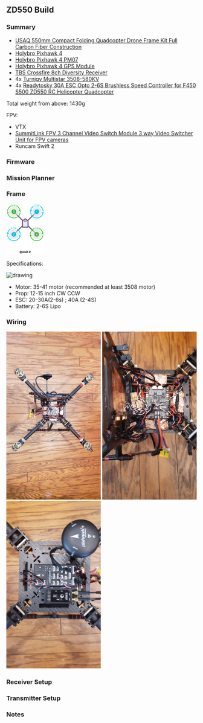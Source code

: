 
## ZD550 Build

### Summary

- [USAQ 550mm Compact Folding Quadcopter Drone Frame Kit Full Carbon Fiber Construction](https://www.amazon.com/USAQ-Compact-Folding-Quadcopter-Construction/dp/B078MX6XQP)
- [Holybro Pixhawk 4](http://www.holybro.com/product/pixhawk-4/)
- [Holybro Pixhawk 4 PM07](http://www.holybro.com/product/pixhawk-4-power-module-pm07/)
- [Holybro Pixhawk 4 GPS Module](http://www.holybro.com/product/pixhawk-4-gps-module/)
- [TBS Crossfire 8ch Diversity Receiver](https://www.team-blacksheep.com/products/prod:crossfire_8chrx)
- 4x [Turnigy Multistar 3508-580KV](https://hobbyking.com/en_us/3508-580kv-turnigy-multistar-14-pole-brushless-multi-rotor-motor-with-extra-long-leads.html)
- 4x [Readytosky 30A ESC Opto 2-6S Brushless Speed Controller for F450 S500 ZD550 RC Helicopter Quadcopter](https://www.amazon.com/gp/product/B07PZTB2MH/)

Total weight from above: 1430g

FPV:
- VTX 
- [SummitLink FPV 3 Channel Video Switch Module 3 way Video Switcher Unit for FPV cameras](https://www.amazon.com/gp/product/B00R5CJEY4)
- Runcam Swift 2

### Firmware


### Mission Planner


### Frame

<img src="motororder-quad-x-2d.png" alt="drawing" width="100"/> 

Specifications:  

<img src="20200307_200015.jpg" alt="drawing" width="200">

- Motor: 35-41 motor (recommended at least 3508 motor)
- Prop: 12-15 inch CW CCW
- ESC: 20-30A(2-6s) ; 40A (2-4S)
- Battery: 2-6S Lipo

### Wiring

<img src="20200307_161549.jpg" alt="drawing" width="250"/> <img src="20200307_161612.jpg" alt="drawing" width="250"/> <img src="20200307_161630.jpg" alt="drawing" width="250"/>

### Receiver Setup

### Transmitter Setup

### Notes

